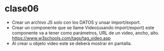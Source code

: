 # clase06

* Crear un archivo JS solo con los DATOS y unsar import/export.
* Crear un componente que se llame Video(usando import/export) este componente va a tener como parámetros, URL de un video, ancho, alto. https://www.w3schools.com/tags/tag_video.asp
* Al crear u objeto video este se deberá mostrar en pantalla.